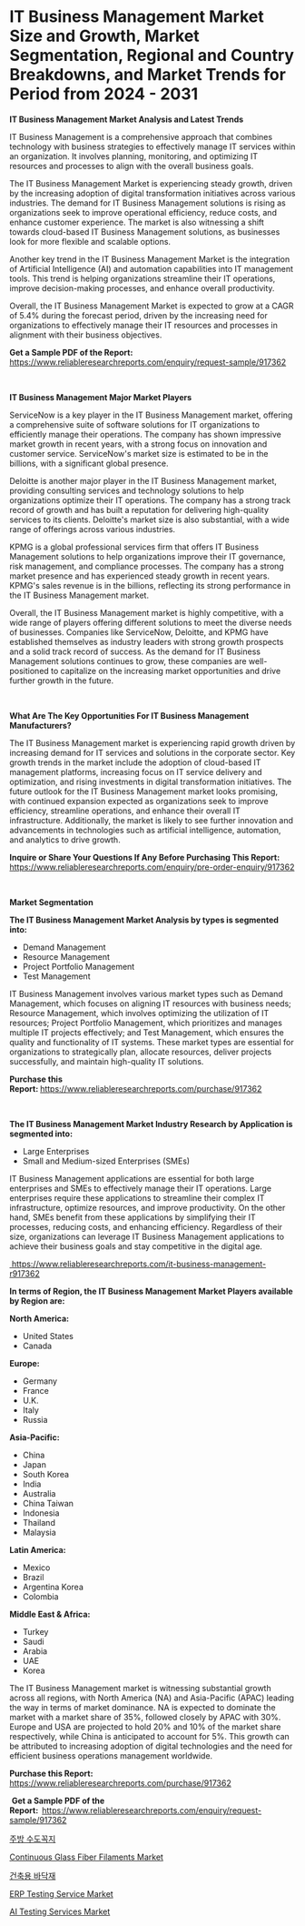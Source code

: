 <p><h1>IT Business Management Market Size and Growth, Market Segmentation, Regional and Country Breakdowns, and Market Trends for Period from 2024 -  2031</h1></p><p><strong>IT Business Management Market Analysis and Latest Trends</strong></p>
<p><p>IT Business Management is a comprehensive approach that combines technology with business strategies to effectively manage IT services within an organization. It involves planning, monitoring, and optimizing IT resources and processes to align with the overall business goals.</p><p>The IT Business Management Market is experiencing steady growth, driven by the increasing adoption of digital transformation initiatives across various industries. The demand for IT Business Management solutions is rising as organizations seek to improve operational efficiency, reduce costs, and enhance customer experience. The market is also witnessing a shift towards cloud-based IT Business Management solutions, as businesses look for more flexible and scalable options.</p><p>Another key trend in the IT Business Management Market is the integration of Artificial Intelligence (AI) and automation capabilities into IT management tools. This trend is helping organizations streamline their IT operations, improve decision-making processes, and enhance overall productivity.</p><p>Overall, the IT Business Management Market is expected to grow at a CAGR of 5.4% during the forecast period, driven by the increasing need for organizations to effectively manage their IT resources and processes in alignment with their business objectives.</p></p>
<p><strong>Get a Sample PDF of the Report:&nbsp;</strong> <a href="https://www.reliableresearchreports.com/enquiry/request-sample/917362">https://www.reliableresearchreports.com/enquiry/request-sample/917362</a></p>
<p>&nbsp;</p>
<p><strong>IT Business Management Major Market Players</strong></p>
<p><p>ServiceNow is a key player in the IT Business Management market, offering a comprehensive suite of software solutions for IT organizations to efficiently manage their operations. The company has shown impressive market growth in recent years, with a strong focus on innovation and customer service. ServiceNow's market size is estimated to be in the billions, with a significant global presence.</p><p>Deloitte is another major player in the IT Business Management market, providing consulting services and technology solutions to help organizations optimize their IT operations. The company has a strong track record of growth and has built a reputation for delivering high-quality services to its clients. Deloitte's market size is also substantial, with a wide range of offerings across various industries.</p><p>KPMG is a global professional services firm that offers IT Business Management solutions to help organizations improve their IT governance, risk management, and compliance processes. The company has a strong market presence and has experienced steady growth in recent years. KPMG's sales revenue is in the billions, reflecting its strong performance in the IT Business Management market.</p><p>Overall, the IT Business Management market is highly competitive, with a wide range of players offering different solutions to meet the diverse needs of businesses. Companies like ServiceNow, Deloitte, and KPMG have established themselves as industry leaders with strong growth prospects and a solid track record of success. As the demand for IT Business Management solutions continues to grow, these companies are well-positioned to capitalize on the increasing market opportunities and drive further growth in the future.</p></p>
<p>&nbsp;</p>
<p><strong>What Are The Key Opportunities For IT Business Management Manufacturers?</strong></p>
<p><p>The IT Business Management market is experiencing rapid growth driven by increasing demand for IT services and solutions in the corporate sector. Key growth trends in the market include the adoption of cloud-based IT management platforms, increasing focus on IT service delivery and optimization, and rising investments in digital transformation initiatives. The future outlook for the IT Business Management market looks promising, with continued expansion expected as organizations seek to improve efficiency, streamline operations, and enhance their overall IT infrastructure. Additionally, the market is likely to see further innovation and advancements in technologies such as artificial intelligence, automation, and analytics to drive growth.</p></p>
<p><strong>Inquire or Share Your Questions If Any Before Purchasing This Report:</strong> <a href="https://www.reliableresearchreports.com/enquiry/pre-order-enquiry/917362">https://www.reliableresearchreports.com/enquiry/pre-order-enquiry/917362</a></p>
<p>&nbsp;</p>
<p><strong>Market Segmentation</strong></p>
<p><strong>The IT Business Management Market Analysis by types is segmented into:</strong></p>
<p><ul><li>Demand Management</li><li>Resource Management</li><li>Project Portfolio Management</li><li>Test Management</li></ul></p>
<p><p>IT Business Management involves various market types such as Demand Management, which focuses on aligning IT resources with business needs; Resource Management, which involves optimizing the utilization of IT resources; Project Portfolio Management, which prioritizes and manages multiple IT projects effectively; and Test Management, which ensures the quality and functionality of IT systems. These market types are essential for organizations to strategically plan, allocate resources, deliver projects successfully, and maintain high-quality IT solutions.</p></p>
<p><strong>Purchase this Report:&nbsp;</strong><a href="https://www.reliableresearchreports.com/purchase/917362">https://www.reliableresearchreports.com/purchase/917362</a></p>
<p>&nbsp;</p>
<p><strong>The IT Business Management Market Industry Research by Application is segmented into:</strong></p>
<p><ul><li>Large Enterprises</li><li>Small and Medium-sized Enterprises (SMEs)</li></ul></p>
<p><p>IT Business Management applications are essential for both large enterprises and SMEs to effectively manage their IT operations. Large enterprises require these applications to streamline their complex IT infrastructure, optimize resources, and improve productivity. On the other hand, SMEs benefit from these applications by simplifying their IT processes, reducing costs, and enhancing efficiency. Regardless of their size, organizations can leverage IT Business Management applications to achieve their business goals and stay competitive in the digital age.</p></p>
<p><a href="https://www.reliableresearchreports.com/it-business-management-r917362">&nbsp;https://www.reliableresearchreports.com/it-business-management-r917362</a></p>
<p><strong>In terms of Region, the IT Business Management Market Players available by Region are:</strong></p>
<p>
    <p> <strong> North America: </strong>
        <ul>
            <li>United States</li>
            <li>Canada</li>
        </ul>
        </p> 
    <p> <strong> Europe: </strong>
        <ul>
            <li>Germany</li>
            <li>France</li>
            <li>U.K.</li>
            <li>Italy</li>
            <li>Russia</li>
        </ul>
        </p> 
    <p> <strong> Asia-Pacific: </strong>
        <ul>
            <li>China</li>
            <li>Japan</li>
            <li>South Korea</li>
            <li>India</li>
            <li>Australia</li>
            <li>China Taiwan</li>
            <li>Indonesia</li>
            <li>Thailand</li>
            <li>Malaysia</li>
        </ul>
        </p> 
    <p> <strong> Latin America: </strong>
        <ul>
            <li>Mexico</li>
            <li>Brazil</li>
            <li>Argentina Korea</li>
            <li>Colombia</li>
        </ul>
        </p> 
    <p> <strong> Middle East & Africa: </strong>
        <ul>
            <li>Turkey</li>
            <li>Saudi</li>
            <li>Arabia</li>
            <li>UAE</li>
            <li>Korea</li>
        </ul>
    </p>
    </p>
<p><p>The IT Business Management market is witnessing substantial growth across all regions, with North America (NA) and Asia-Pacific (APAC) leading the way in terms of market dominance. NA is expected to dominate the market with a market share of 35%, followed closely by APAC with 30%. Europe and USA are projected to hold 20% and 10% of the market share respectively, while China is anticipated to account for 5%. This growth can be attributed to increasing adoption of digital technologies and the need for efficient business operations management worldwide.</p></p>
<p><strong>Purchase this Report: </strong><a href="https://www.reliableresearchreports.com/purchase/917362">https://www.reliableresearchreports.com/purchase/917362</a></p>
<p>&nbsp;<strong>Get a Sample PDF of the Report:&nbsp;&nbsp;</strong><a href="https://www.reliableresearchreports.com/enquiry/request-sample/917362">https://www.reliableresearchreports.com/enquiry/request-sample/917362</a></p>
<p><strong></strong></p>
<p><p><a href="https://github.com/Hubertstyenger6685/Market-Research-Report-List-1/blob/main/149169048367.md">주방 수도꼭지</a></p><p><a href="https://issuu.com/reportprime-2/docs/continuous-glass-fiber-filaments-market-size-2030.">Continuous Glass Fiber Filaments Market</a></p><p><a href="https://medium.com/@howaoole34545/%EA%B1%B4%EC%84%A4-%EB%B0%94%EB%8B%A5-%EC%8B%9C%EC%9E%A5-%EC%84%B1%EA%B3%B5%EC%A0%81%EC%9D%B8-%EB%B9%84%EC%A6%88%EB%8B%88%EC%8A%A4-%EC%A0%84%EB%9E%B5%EC%9D%98-%ED%95%B5%EC%8B%AC-2031%EB%85%84%EA%B9%8C%EC%A7%80%EC%9D%98-%EC%98%88%EC%B8%A1-614b6c1c30d4">건축용 바닥재</a></p><p><a href="https://github.com/Paul14Anderson63/Market-Research-Report-List-4/blob/main/erp-testing-service-market.md">ERP Testing Service Market</a></p><p><a href="https://github.com/guneycigdem35/Market-Research-Report-List-3/blob/main/ai-testing-services-market.md">AI Testing Services Market</a></p></p>
